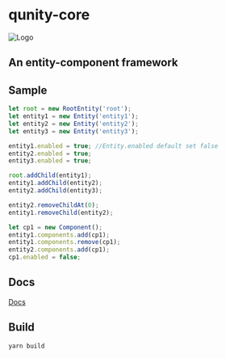 # qunity-core
![Logo](https://rockyf.github.io/qunity-core/assets/Logo.png)
## An entity-component framework

## Sample
```typescript
let root = new RootEntity('root');
let entity1 = new Entity('entity1');
let entity2 = new Entity('entity2');
let entity3 = new Entity('entity3');

entity1.enabled = true; //Entity.enabled default set false
entity2.enabled = true;
entity3.enabled = true;

root.addChild(entity1);
entity1.addChild(entity2);
entity2.addChild(entity3);

entity2.removeChildAt(0);
entity1.removeChild(entity2);

let cp1 = new Component();
entity1.components.add(cp1);
entity1.components.remove(cp1);
entity2.components.add(cp1);
cp1.enabled = false;
```

## Docs
[Docs](https://rockyf.github.io/qunity-core/)

## Build
``yarn build``  
